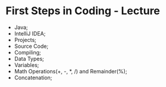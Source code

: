 # First Steps in Coding - Lecture

* Java;
* IntelliJ IDEA;
* Projects;
* Source Code;
* Compiling;
* Data Types;
* Variables;
* Math Operations(+, -, *, /) and Remainder(%);
* Concatenation;
